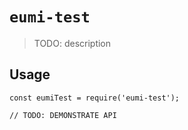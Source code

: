 # `eumi-test`

> TODO: description

## Usage

```
const eumiTest = require('eumi-test');

// TODO: DEMONSTRATE API
```
